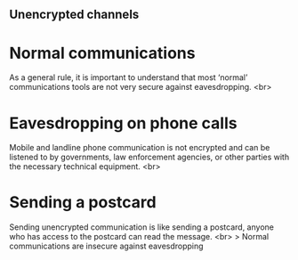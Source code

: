 
## Unencrypted channels

# Normal communications
As a general rule, it is important to understand that most ‘normal’ communications tools are not very secure against eavesdropping.
&lt;br&gt;
# Eavesdropping on phone calls
Mobile and landline phone communication is not encrypted and can be listened to by governments, law enforcement agencies, or other parties with the necessary technical equipment.
&lt;br&gt;
# Sending a postcard
Sending unencrypted communication is like sending a postcard, anyone who has access to the postcard can read the message.
&lt;br&gt;
&gt; Normal communications are insecure against eavesdropping
